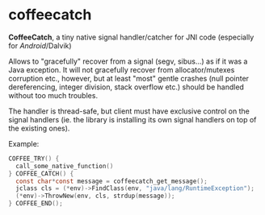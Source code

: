 coffeecatch
===========

**CoffeeCatch**, a tiny native signal handler/catcher for JNI code (especially for *Android*/Dalvik)

Allows to "gracefully" recover from a signal (segv, sibus...) as if it was a Java exception. It will not gracefully recover from allocator/mutexes corruption etc., however, but at least "most" gentle crashes (null pointer dereferencing, integer division, stack overflow etc.) should be handled without too much troubles.

The handler is thread-safe, but client must have exclusive control on the signal handlers (ie. the library is installing its own signal handlers on top of the existing ones).

Example:

```c
COFFEE_TRY() {
  call_some_native_function()
} COFFEE_CATCH() {
  const char*const message = coffeecatch_get_message();
  jclass cls = (*env)->FindClass(env, "java/lang/RuntimeException");
  (*env)->ThrowNew(env, cls, strdup(message));
} COFFEE_END();
```
